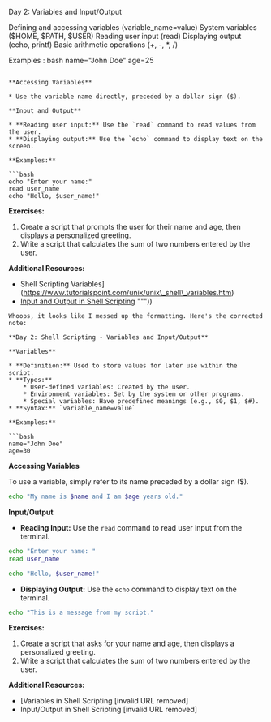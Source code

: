 Day 2: Variables and Input/Output

Defining and accessing variables (variable_name=value)
System variables ($HOME, $PATH, $USER)
Reading user input (read)
Displaying output (echo, printf)
Basic arithmetic operations (+, -, *, /)






Examples :
bash
name="John Doe"
age=25

````

**Accessing Variables**

* Use the variable name directly, preceded by a dollar sign ($).

**Input and Output**

* **Reading user input:** Use the `read` command to read values from the user.
* **Displaying output:** Use the `echo` command to display text on the screen.

**Examples:**

```bash
echo "Enter your name:"
read user_name
echo "Hello, $user_name!"

````

**Exercises:**

1.  Create a script that prompts the user for their name and age, then displays a personalized greeting.
2.  Write a script that calculates the sum of two numbers entered by the user.

**Additional Resources:**

  * Shell Scripting Variables](https://www.tutorialspoint.com/unix/unix\_shell\_variables.htm)
  * [Input and Output in Shell Scripting](https://www.google.com/url?sa=E&source=gmail&q=https://www.tutorialspoint.com/unix/unix_shell_input_output.htm)
    """))

<!-- end list -->

````
Whoops, it looks like I messed up the formatting. Here's the corrected note:

**Day 2: Shell Scripting - Variables and Input/Output**

**Variables**

* **Definition:** Used to store values for later use within the script.
* **Types:**
    * User-defined variables: Created by the user.
    * Environment variables: Set by the system or other programs.
    * Special variables: Have predefined meanings (e.g., $0, $1, $#).
* **Syntax:** `variable_name=value`

**Examples:**

```bash
name="John Doe"
age=30
````

**Accessing Variables**

To use a variable, simply refer to its name preceded by a dollar sign ($).

```bash
echo "My name is $name and I am $age years old."
```

**Input/Output**

  * **Reading Input:** Use the `read` command to read user input from the terminal.

<!-- end list -->

```bash
echo "Enter your name: "
read user_name

echo "Hello, $user_name!"
```

  * **Displaying Output:** Use the `echo` command to display text on the terminal.

<!-- end list -->

```bash
echo "This is a message from my script."
```

**Exercises:**

1.  Create a script that asks for your name and age, then displays a personalized greeting.
2.  Write a script that calculates the sum of two numbers entered by the user.

**Additional Resources:**

  * [Variables in Shell Scripting [invalid URL removed]
  * Input/Output in Shell Scripting [invalid URL removed]
